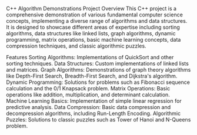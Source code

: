C++ Algorithm Demonstrations Project
Overview
This C++ project is a comprehensive demonstration of various fundamental computer science concepts, implementing a diverse range of algorithms and data structures. It is designed to showcase different areas of expertise including sorting algorithms, data structures like linked lists, graph algorithms, dynamic programming, matrix operations, basic machine learning concepts, data compression techniques, and classic algorithmic puzzles.

Features
Sorting Algorithms: Implementations of QuickSort and other sorting techniques.
Data Structures: Custom implementations of linked lists and matrices.
Graph Algorithms: Demonstrations of graph theory algorithms like Depth-First Search, Breadth-First Search, and Dijkstra's algorithm.
Dynamic Programming: Solutions for problems such as Fibonacci sequence calculation and the 0/1 Knapsack problem.
Matrix Operations: Basic operations like addition, multiplication, and determinant calculation.
Machine Learning Basics: Implementation of simple linear regression for predictive analysis.
Data Compression: Basic data compression and decompression algorithms, including Run-Length Encoding.
Algorithmic Puzzles: Solutions to classic puzzles such as Tower of Hanoi and N-Queens problem.
